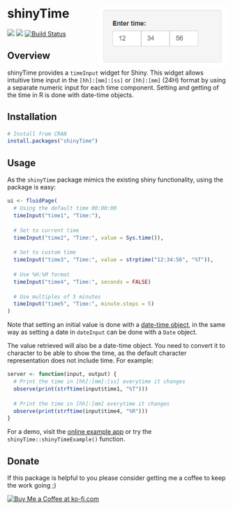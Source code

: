 
<!-- README.md is generated from README.Rmd. Please edit that file -->

# shinyTime <a href='https://burgerga.shinyapps.io/shinyTimeExample/' target="_blank"><img src='man/figures/timeInput.png' align="right" height="138.5" /></a>

![](http://www.r-pkg.org/badges/version/shinyTime)
![](http://cranlogs.r-pkg.org/badges/grand-total/shinyTime) [![Build
Status](https://travis-ci.org/burgerga/shinyTime.svg?branch=master)](https://travis-ci.org/burgerga/shinyTime)

## Overview

shinyTime provides a `timeInput` widget for Shiny. This widget allows
intuitive time input in the `[hh]:[mm]:[ss]` or `[hh]:[mm]` (24H) format
by using a separate numeric input for each time component. Setting and
getting of the time in R is done with date-time objects.

## Installation

``` r
# Install from CRAN
install.packages("shinyTime")
```

## Usage

As the `shinyTime` package mimics the existing shiny functionality,
using the package is easy:

``` r
ui <- fluidPage(
  # Using the default time 00:00:00
  timeInput("time1", "Time:"),

  # Set to current time
  timeInput("time2", "Time:", value = Sys.time()),

  # Set to custom time 
  timeInput("time3", "Time:", value = strptime("12:34:56", "%T")),
  
  # Use %H:%M format
  timeInput("time4", "Time:", seconds = FALSE)
  
  # Use multiples of 5 minutes
  timeInput("time5", "Time:", minute.steps = 5)
)
```

Note that setting an initial value is done with a [date-time
object](https://www.rdocumentation.org/packages/base/topics/DateTimeClasses),
in the same way as setting a date in `dateInput` can be done with a
`Date` object.

The value retrieved will also be a date-time object. You need to convert
it to character to be able to show the time, as the default character
representation does not include time. For example:

``` r
server <- function(input, output) {
  # Print the time in [hh]:[mm]:[ss] everytime it changes
  observe(print(strftime(input$time1, "%T")))
  
  # Print the time in [hh]:[mm] everytime it changes
  observe(print(strftime(input$time4, "%R")))
}
```

For a demo, visit the [online example
app](https://burgerga.shinyapps.io/shinyTimeExample/) or try the
`shinyTime::shinyTimeExample()` function.

## Donate

If this package is helpful to you please consider getting me a coffee to
keep the work going
;)

<a href='https://ko-fi.com/L4L6LMTN' target='_blank'><img height='36' style='border:0px;height:36px;' src='https://az743702.vo.msecnd.net/cdn/kofi3.png?v=2' border='0' alt='Buy Me a Coffee at ko-fi.com' /></a>
